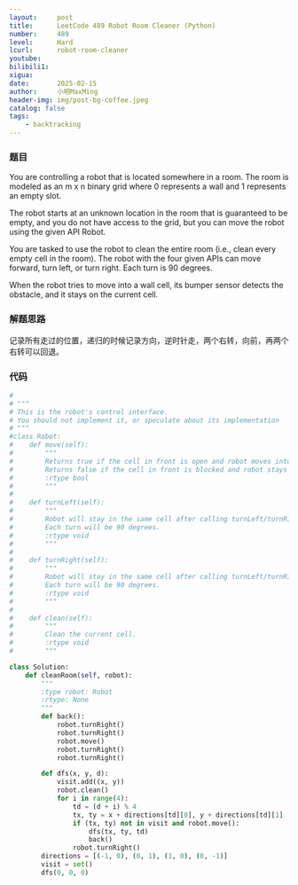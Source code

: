 ```yaml
---
layout:     post
title:      LeetCode 489 Robot Room Cleaner (Python)
number:     489
level:      Hard
lcurl:      robot-room-cleaner
youtube:    
bilibili1:  
xigua:      
date:       2025-02-15
author:     小明MaxMing
header-img: img/post-bg-coffee.jpeg
catalog: false
tags:
    - backtracking
---
```


### 题目

You are controlling a robot that is located somewhere in a room. The room is modeled as an m x n binary grid where 0 represents a wall and 1 represents an empty slot.

The robot starts at an unknown location in the room that is guaranteed to be empty, and you do not have access to the grid, but you can move the robot using the given API Robot.

You are tasked to use the robot to clean the entire room (i.e., clean every empty cell in the room). The robot with the four given APIs can move forward, turn left, or turn right. Each turn is 90 degrees.

When the robot tries to move into a wall cell, its bumper sensor detects the obstacle, and it stays on the current cell.

### 解题思路

记录所有走过的位置，递归的时候记录方向，逆时针走，两个右转，向前，再两个右转可以回退。

### 代码
```python
#
# """
# This is the robot's control interface.
# You should not implement it, or speculate about its implementation
# """
#class Robot:
#    def move(self):
#        """
#        Returns true if the cell in front is open and robot moves into the cell.
#        Returns false if the cell in front is blocked and robot stays in the current cell.
#        :rtype bool
#        """
#
#    def turnLeft(self):
#        """
#        Robot will stay in the same cell after calling turnLeft/turnRight.
#        Each turn will be 90 degrees.
#        :rtype void
#        """
#
#    def turnRight(self):
#        """
#        Robot will stay in the same cell after calling turnLeft/turnRight.
#        Each turn will be 90 degrees.
#        :rtype void
#        """
#
#    def clean(self):
#        """
#        Clean the current cell.
#        :rtype void
#        """

class Solution:
    def cleanRoom(self, robot):
        """
        :type robot: Robot
        :rtype: None
        """
        def back():
            robot.turnRight()
            robot.turnRight()
            robot.move()
            robot.turnRight()
            robot.turnRight()

        def dfs(x, y, d):
            visit.add((x, y))
            robot.clean()
            for i in range(4):
                td = (d + i) % 4
                tx, ty = x + directions[td][0], y + directions[td][1]
                if (tx, ty) not in visit and robot.move():
                    dfs(tx, ty, td)
                    back()
                robot.turnRight()
        directions = [(-1, 0), (0, 1), (1, 0), (0, -1)]
        visit = set()
        dfs(0, 0, 0)
```
